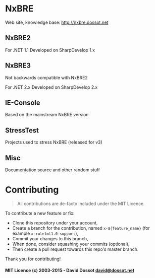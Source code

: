 NxBRE
=====

Web site, knowledge base: http://nxbre.dossot.net


NxBRE2
------

For .NET 1.1 
Developed on SharpDevelop 1.x


NxBRE3
------

Not backwards compatible with NxBRE2

For .NET 2.x
Developed on SharpDevelop 2.x


IE-Console
----------
Based on the mainstream NxBRE version


StressTest
----------
Projects used to stress NxBRE (released for v3)


Misc
----
  Documentation source and other random stuff


Contributing
============
> All contributions are de-facto included under the MIT Licence.

To contribute a new feature or fix:
- Clone this repository under your account,
- Create a branch for the contribution, named `x-${feature_name}` (for example `x-rulelml1.0-support`),
- Commit your changes to this branch,
- When done, consider squashing your commits (optional),
- Then create a pull request towards this repo's master branch.

Thank you for contributing!

#### MIT Licence (c) 2003-2015 - David Dossot <david@dossot.net>
